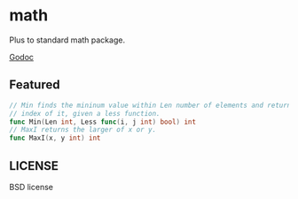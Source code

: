 # math
Plus to standard math package.

[Godoc](http://godoc.org/github.com/golangplus/math)

## Featured
```go
// Min finds the mininum value within Len number of elements and returns the
// index of it, given a less function.
func Min(Len int, Less func(i, j int) bool) int
// MaxI returns the larger of x or y.
func MaxI(x, y int) int
```

## LICENSE
BSD license
